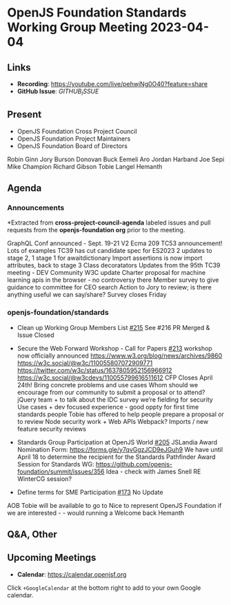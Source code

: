 # OpenJS Foundation Standards Working Group Meeting 2023-04-04

## Links

* **Recording**: https://youtube.com/live/pehwjNg0O40?feature=share
* **GitHub Issue**: $GITHUB_ISSUE$

## Present

* OpenJS Foundation Cross Project Council
* OpenJS Foundation Project Maintainers
* OpenJS Foundation Board of Directors

Robin Ginn
Jory Burson
Donovan Buck
Eemeli Aro
Jordan Harband
Joe Sepi
Mike Champion
Richard Gibson
Tobie Langel
Hemanth

## Agenda

### Announcements

*Extracted from **cross-project-council-agenda** labeled issues and pull requests from the **openjs-foundation org** prior to the meeting.

GraphQL Conf announced - Sept. 19-21
V2 Ecma 209 TC53 announcement! Lots of examples
TC39 has cut candidate spec for ES2023
2 updates to stage 2, 1 stage 1 for awaitdictionary
Import assertions is now import attributes, back to stage 3
Class decoratators
Updates from the 95th TC39 meeting - DEV Community
W3C update
Charter proposal for machine learning apis in the browser - no controversy there
Member survey to give guidance to committee for CEO search
Action to Jory to review; is there anything useful we can say/share?
Survey closes Friday



### openjs-foundation/standards

* Clean up Working Group Members List [#215](https://github.com/openjs-foundation/standards/issues/215)
See #216
PR Merged & Issue Closed

* Secure the Web Forward Workshop - Call for Papers [#213](https://github.com/openjs-foundation/standards/issues/213)
workshop now officially announced 
https://www.w3.org/blog/news/archives/9860
 	https://w3c.social/@w3c/110055807072909771
 	https://twitter.com/w3c/status/1637805952156966912
 	https://w3c.social/@w3cdevs/110055799616511612
CFP Closes April 24th!
Bring concrete problems and use cases
Whom should we encourage from our community to submit a proposal or to attend?
jQuery team + to talk about the IDC survey we’re fielding for security
Use cases + dev focused experience - good oppty for first time standards people
Tobie has offered to help people prepare a proposal or to review
Node security work + Web APIs
Webpack?
Imports / new feature security reviews

* Standards Group Participation at OpenJS World  [#205](https://github.com/openjs-foundation/standards/issues/205)
JSLandia Award Nomination Form:
https://forms.gle/y7qvGgzJCD9eJGuh9
We have until April 18 to determine the recipient for the Standards Pathfinder Award
Session for Standards WG:
https://github.com/openjs-foundation/summit/issues/356
Idea - check with James Snell RE WinterCG session?

* Define terms for SME Participation [#173](https://github.com/openjs-foundation/standards/issues/173)
No Update 

AOB
Tobie will be available to go to Nice to represent OpenJS Foundation if we are interested - - would running a 
Welcome back Hemanth




## Q&A, Other

## Upcoming Meetings

* **Calendar**: <https://calendar.openjsf.org>

Click `+GoogleCalendar` at the bottom right to add to your own Google calendar.

